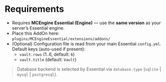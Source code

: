 # Requirements

- Requires **MCEngine Essential (Engine)** — use the **same version** as your server’s Essential engine.
- Place this AddOn here:  
  `plugins/MCEngineEssential/extensions/addons/`
- (Optional) Configuration file is read from your main Essential `config.yml`.  
  Default keys (auto-used if present):
  - `vault.rows` (1..6, default: `6`)
  - `vault.title` (default: `Vault`)

> Database backend is selected by Essential via `database.type` (`sqlite` | `mysql` | `postgresql`).

